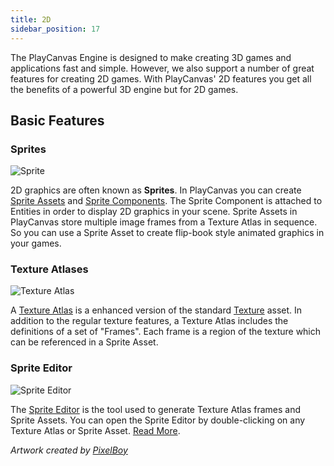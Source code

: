 ```yaml
---
title: 2D
sidebar_position: 17
---
```


The PlayCanvas Engine is designed to make creating 3D games and applications fast and simple. However, we also support a number of great features for creating 2D games. With PlayCanvas' 2D features you get all the benefits of a powerful 3D engine but for 2D games.

## Basic Features

### Sprites

![Sprite](/img/user-manual/2D/sprite.jpg)

2D graphics are often known as **Sprites**. In PlayCanvas you can create [Sprite Assets][0] and [Sprite Components][1]. The Sprite Component is attached to Entities in order to display 2D graphics in your scene. Sprite Assets in PlayCanvas store multiple image frames from a Texture Atlas in sequence. So you can use a Sprite Asset to create flip-book style animated graphics in your games.

### Texture Atlases

![Texture Atlas](/img/user-manual/2D/texture-atlas.jpg)

A [Texture Atlas][2] is a enhanced version of the standard [Texture][3] asset. In addition to the regular texture features, a Texture Atlas includes the definitions of a set of "Frames". Each frame is a region of the texture which can be referenced in a Sprite Asset.

### Sprite Editor

![Sprite Editor](/img/user-manual/2D/sprite-editor.jpg)

The [Sprite Editor][4] is the tool used to generate Texture Atlas frames and Sprite Assets. You can open the Sprite Editor by double-clicking on any Texture Atlas or Sprite Asset. [Read More][4].

*Artwork created by [PixelBoy](https://twitter.com/2pblog1)*

[0]: /user-manual/assets/types/sprite
[1]: /user-manual/scenes/components/sprite
[2]: /user-manual/assets/types/texture-atlas
[3]: /user-manual/assets/types/texture
[4]: /user-manual/2D/sprite-editor
